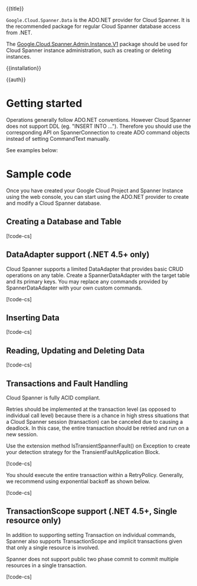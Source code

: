 {{title}}

`Google.Cloud.Spanner.Data` is the ADO.NET provider for Cloud Spanner. It is the recommended
package for regular Cloud Spanner database access from .NET.

The [Google.Cloud.Spanner.Admin.Instance.V1](../Google.Cloud.Spanner.Admin.Instance.V1/) package
should be used for Cloud Spanner instance administration, such as creating or deleting instances.

{{installation}}

{{auth}}

# Getting started

Operations generally follow ADO.NET conventions.
However Cloud Spanner does not support DDL (eg. "INSERT INTO ..."). Therefore you should
use the corresponding API on SpannerConnection to create ADO command objects instead
of setting CommandText manually.

See examples below:

# Sample code
Once you have created your Google Cloud Project and Spanner Instance using the web console,
you can start using the ADO.NET provider to create and modify a Cloud Spanner database.

## Creating a Database and Table

[!code-cs[](obj/snippets/Google.Cloud.Spanner.Data.SpannerOverviews.cs.txt#CreateDatabaseAsync)]

## DataAdapter support (.NET 4.5+ only)

Cloud Spanner supports a limited DataAdapter that provides basic CRUD operations on any table.
Create a SpannerDataAdapter with the target table and its primary keys.  You may replace any
commands provided by SpannerDataAdapter with your own custom commands.

[!code-cs[](obj/snippets/Google.Cloud.Spanner.Data.SpannerOverviews.cs.txt#DataAdapterAsync)]

## Inserting Data

[!code-cs[](obj/snippets/Google.Cloud.Spanner.Data.SpannerOverviews.cs.txt#InsertDataAsync)]

## Reading, Updating and Deleting Data

[!code-cs[](obj/snippets/Google.Cloud.Spanner.Data.SpannerOverviews.cs.txt#ReadUpdateDeleteAsync)]

## Transactions and Fault Handling
Cloud Spanner is fully ACID compliant.

Retries should be implemented at the transaction level (as opposed to individual call level)
because there is a chance in high stress situations that a Cloud Spanner session (transaction)
can be canceled due to causing a deadlock. In this case, the entire transaction should be
retried and run on a new session.

Use the extension method IsTransientSpannerFault() on Exception to create your detection
strategy for the TransientFaultApplication Block.

[!code-cs[](obj/snippets/Google.Cloud.Spanner.Data.SpannerOverviews.cs.txt#SpannerFaultDetectionStrategy)]

 You should execute the entire transaction within a RetryPolicy. Generally, we recommend
 using exponential backoff as shown below.

[!code-cs[](obj/snippets/Google.Cloud.Spanner.Data.SpannerOverviews.cs.txt#TransactionAsync)]

## TransactionScope support (.NET 4.5+, Single resource only)
In addition to supporting setting Transaction on individual commands, Spanner also supports
TransactionScope and implicit transactions given that only a single resource is involved.

Spanner does not support public two phase commit to commit multiple resources in a
single transaction.

[!code-cs[](obj/snippets/Google.Cloud.Spanner.Data.SpannerOverviews.cs.txt#TransactionScopeAsync)]


